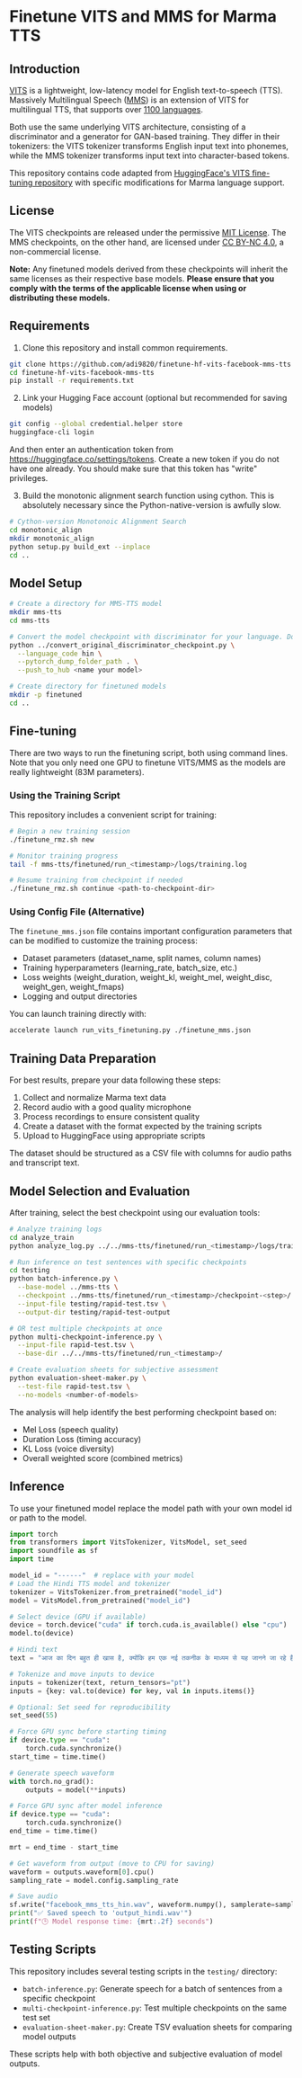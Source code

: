 # Finetune VITS and MMS for Marma TTS

## Introduction

[VITS](https://huggingface.co/docs/transformers/model_doc/vits) is a lightweight, low-latency model for English text-to-speech (TTS). Massively Multilingual Speech ([MMS](https://huggingface.co/docs/transformers/model_doc/mms#speech-synthesis-tts)) is an extension of VITS for multilingual TTS, that supports over [1100 languages](https://huggingface.co/facebook/mms-tts#supported-languages).

Both use the same underlying VITS architecture, consisting of a discriminator and a generator for GAN-based training. They differ in their tokenizers: the VITS tokenizer transforms English input text into phonemes, while the MMS tokenizer transforms input text into character-based tokens.

This repository contains code adapted from [HuggingFace's VITS fine-tuning repository](https://github.com/ylacombe/finetune-hf-vits) with specific modifications for Marma language support.

## License
The VITS checkpoints are released under the permissive [MIT License](https://opensource.org/license/mit/). The MMS checkpoints, on the other hand, are licensed under [CC BY-NC 4.0](https://creativecommons.org/licenses/by-nc/4.0/), a non-commercial license. 

**Note:** Any finetuned models derived from these checkpoints will inherit the same licenses as their respective base models. **Please ensure that you comply with the terms of the applicable license when using or distributing these models.**

## Requirements

1. Clone this repository and install common requirements.

```sh
git clone https://github.com/adi9820/finetune-hf-vits-facebook-mms-tts
cd finetune-hf-vits-facebook-mms-tts
pip install -r requirements.txt
```

2. Link your Hugging Face account (optional but recommended for saving models)

```bash
git config --global credential.helper store
huggingface-cli login
```
And then enter an authentication token from https://huggingface.co/settings/tokens. Create a new token if you do not have one already. You should make sure that this token has "write" privileges.

3. Build the monotonic alignment search function using cython. This is absolutely necessary since the Python-native-version is awfully slow.
```sh
# Cython-version Monotonoic Alignment Search
cd monotonic_align
mkdir monotonic_align
python setup.py build_ext --inplace
cd ..
```

## Model Setup

```bash
# Create a directory for MMS-TTS model
mkdir mms-tts
cd mms-tts

# Convert the model checkpoint with discriminator for your language. Do it only once as this clones the model you want to finetune in your hf profile.
python ../convert_original_discriminator_checkpoint.py \
  --language_code hin \
  --pytorch_dump_folder_path . \
  --push_to_hub <name your model>

# Create directory for finetuned models
mkdir -p finetuned
cd ..
```

## Fine-tuning

There are two ways to run the finetuning script, both using command lines. Note that you only need one GPU to finetune VITS/MMS as the models are really lightweight (83M parameters).

### Using the Training Script

This repository includes a convenient script for training:

```bash
# Begin a new training session
./finetune_rmz.sh new

# Monitor training progress
tail -f mms-tts/finetuned/run_<timestamp>/logs/training.log

# Resume training from checkpoint if needed
./finetune_rmz.sh continue <path-to-checkpoint-dir>
```

### Using Config File (Alternative)

The `finetune_mms.json` file contains important configuration parameters that can be modified to customize the training process:

- Dataset parameters (dataset_name, split names, column names)
- Training hyperparameters (learning_rate, batch_size, etc.)
- Loss weights (weight_duration, weight_kl, weight_mel, weight_disc, weight_gen, weight_fmaps)
- Logging and output directories

You can launch training directly with:

```sh
accelerate launch run_vits_finetuning.py ./finetune_mms.json
```

## Training Data Preparation

For best results, prepare your data following these steps:

1. Collect and normalize Marma text data
2. Record audio with a good quality microphone
3. Process recordings to ensure consistent quality
4. Create a dataset with the format expected by the training scripts
5. Upload to HuggingFace using appropriate scripts

The dataset should be structured as a CSV file with columns for audio paths and transcript text.

## Model Selection and Evaluation

After training, select the best checkpoint using our evaluation tools:

```bash
# Analyze training logs
cd analyze_train
python analyze_log.py ../../mms-tts/finetuned/run_<timestamp>/logs/training.log run_<timestamp>

# Run inference on test sentences with specific checkpoints
cd testing
python batch-inference.py \
  --base-model ../mms-tts \
  --checkpoint ../mms-tts/finetuned/run_<timestamp>/checkpoint-<step>/ \
  --input-file testing/rapid-test.tsv \
  --output-dir testing/rapid-test-output

# OR test multiple checkpoints at once
python multi-checkpoint-inference.py \
  --input-file rapid-test.tsv \
  --base-dir ../../mms-tts/finetuned/run_<timestamp>/

# Create evaluation sheets for subjective assessment
python evaluation-sheet-maker.py \
  --test-file rapid-test.tsv \
  --no-models <number-of-models>
```

The analysis will help identify the best performing checkpoint based on:
- Mel Loss (speech quality)
- Duration Loss (timing accuracy)
- KL Loss (voice diversity)
- Overall weighted score (combined metrics)

## Inference

To use your finetuned model replace the model path with your own model id or path to the model.

```python
import torch
from transformers import VitsTokenizer, VitsModel, set_seed
import soundfile as sf
import time

model_id = "------"  # replace with your model
# Load the Hindi TTS model and tokenizer
tokenizer = VitsTokenizer.from_pretrained("model_id")
model = VitsModel.from_pretrained("model_id")

# Select device (GPU if available)
device = torch.device("cuda" if torch.cuda.is_available() else "cpu")
model.to(device)

# Hindi text
text = "आज का दिन बहुत ही खास है, क्योंकि हम एक नई तकनीक के माध्यम से यह जानने जा रहे हैं कि मशीनें किस प्रकार से मानव भाषा को समझ सकती हैं और उसे ध्वनि में परिवर्तित कर सकती हैं। यह तकनीक न केवल शिक्षा के क्षेत्र में (जैसे कि कक्षा ६ से १२ तक के छात्रों के लिए), बल्कि दैनिक जीवन के कई पहलुओं में भी उपयोगी हो सकती है, जैसे कि ८० लाख दृष्टिहीन व्यक्तियों की सहायता करना या २२ आधिकारिक भारतीय भाषाओं में संवाद करना।"

# Tokenize and move inputs to device
inputs = tokenizer(text, return_tensors="pt")
inputs = {key: val.to(device) for key, val in inputs.items()}

# Optional: Set seed for reproducibility
set_seed(55)

# Force GPU sync before starting timing
if device.type == "cuda":
    torch.cuda.synchronize()
start_time = time.time()

# Generate speech waveform
with torch.no_grad():
    outputs = model(**inputs)

# Force GPU sync after model inference
if device.type == "cuda":
    torch.cuda.synchronize()
end_time = time.time()

mrt = end_time - start_time

# Get waveform from output (move to CPU for saving)
waveform = outputs.waveform[0].cpu()
sampling_rate = model.config.sampling_rate

# Save audio
sf.write("facebook_mms_tts_hin.wav", waveform.numpy(), samplerate=sampling_rate)
print("✅ Saved speech to 'output_hindi.wav'")
print(f"🕒 Model response time: {mrt:.2f} seconds")
```

## Testing Scripts

This repository includes several testing scripts in the `testing/` directory:

- `batch-inference.py`: Generate speech for a batch of sentences from a specific checkpoint
- `multi-checkpoint-inference.py`: Test multiple checkpoints on the same test set
- `evaluation-sheet-maker.py`: Create TSV evaluation sheets for comparing model outputs

These scripts help with both objective and subjective evaluation of model outputs.


